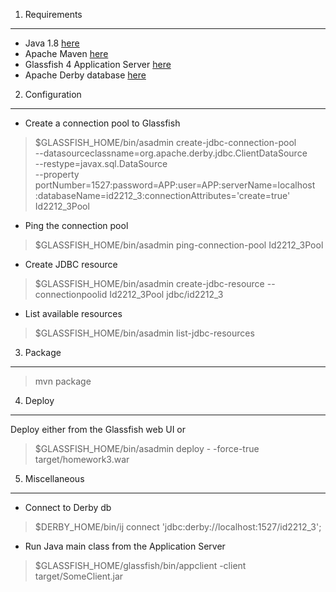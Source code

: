  1. Requirements
--------------------
 * Java 1.8 [here](http://www.oracle.com/technetwork/java/javase/downloads/index.html)
 * Apache Maven [here](https://maven.apache.org/)
 * Glassfish 4 Application Server [here](https://glassfish.java.net/)
 * Apache Derby database [here](https://db.apache.org/derby/)

 2. Configuration
--------------------
* Create a connection pool to Glassfish

> $GLASSFISH_HOME/bin/asadmin create-jdbc-connection-pool \
> --datasourceclassname=org.apache.derby.jdbc.ClientDataSource \
> --restype=javax.sql.DataSource \
> --property portNumber=1527:password=APP:user=APP:serverName=localhost 
> :databaseName=id2212_3:connectionAttributes='create\=true' Id2212_3Pool

* Ping the connection pool
> $GLASSFISH_HOME/bin/asadmin ping-connection-pool Id2212_3Pool

* Create JDBC resource
> $GLASSFISH_HOME/bin/asadmin create-jdbc-resource --connectionpoolid Id2212_3Pool jdbc/id2212_3

* List available resources
> $GLASSFISH_HOME/bin/asadmin list-jdbc-resources

 3. Package
-------------
> mvn package

 4. Deploy
------------
Deploy either from the Glassfish web UI or
> $GLASSFISH_HOME/bin/asadmin deploy - -force-true target/homework3.war

5. Miscellaneous
--------------------
* Connect to Derby db
> $DERBY_HOME/bin/ij
> connect 'jdbc:derby://localhost:1527/id2212_3';

* Run Java main class from the Application Server
> $GLASSFISH_HOME/glassfish/bin/appclient -client target/SomeClient.jar
